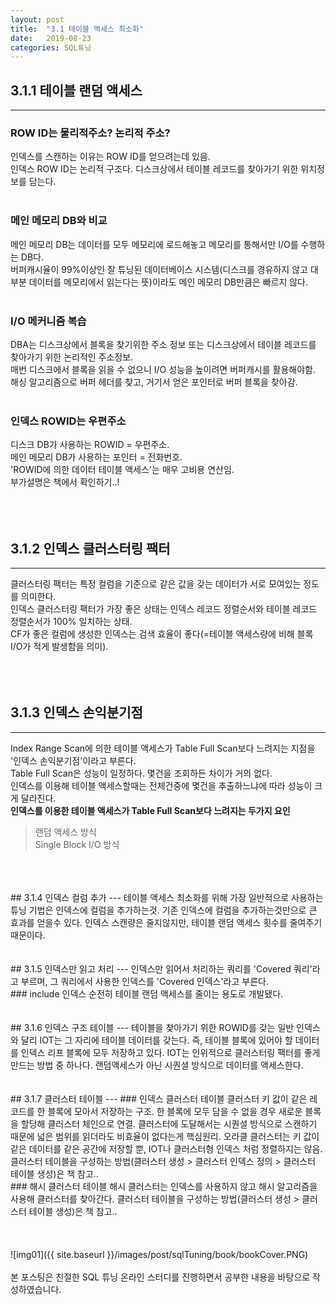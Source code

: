 ```yaml
---
layout: post
title:  "3.1 테이블 액세스 최소화"
date:   2019-08-23
categories: SQL튜닝
---  
```

## 3.1.1 테이블 랜덤 액세스
---
### ROW ID는 물리적주소? 논리적 주소?
인덱스를 스캔하는 이유는 ROW ID를 얻으려는데 있음.  
인덱스 ROW ID는 논리적 구조다. 디스크상에서 테이블 레코드를 찾아가기 위한 위치정보를 담는다.  
<br>
### 메인 메모리 DB와 비교
메인 메모리 DB는 데이터를 모두 메모리에 로드해놓고 메모리를 통해서만 I/O를 수행하는 DB다.  
버퍼캐시율이 99%이상인 잘 튜닝된 데이터베이스 시스템(디스크를 경유하지 않고 대부분 데이터를 메모리에서 읽는다는 뜻)이라도 메인 메모리 DB만큼은 빠르지 않다.  
<br>
### I/O 메커니즘 복습
DBA는 디스크상에서 블록을 찾기위한 주소 정보 또는 디스크상에서 테이블 레코드를 찾아가기 위한 논리적인 주소정보.  
매번 디스크에서 블록을 읽을 수 없으니 I/O 성능을 높이려면 버퍼캐시를 활용해야함.  
해싱 알고리즘으로 버퍼 헤더를 찾고, 거기서 얻은 포인터로 버퍼 블록을 찾아감.  
<br>
### 인덱스 ROWID는 우편주소
디스크 DB가 사용하는 ROWID = 우편주소.  
메인 메모리 DB가 사용하는 포인터 = 전화번호.  
'ROWID에 의한 데이터 테이블 액세스'는 매우 고비용 연산임.  
부가설명은 책에서 확인하기..!  
<br>
<br>
<br>
## 3.1.2 인덱스 클러스터링 팩터
---
클러스터링 팩터는 특정 컬럼을 기준으로 같은 값을 갖는 데이터가 서로 모여있는 정도를 의미한다.  
인덱스 클러스터링 팩터가 가장 좋은 상태는 인덱스 레코드 정렬순서와 테이블 레코드 정렬순서가 100% 일치하는 상태.  
CF가 좋은 컬럼에 생성한 인덱스는 검색 효율이 좋다(=테이블 액세스량에 비해 블록 I/O가 적게 발생함을 의미).  
<br>
<br>
<br>  
## 3.1.3 인덱스 손익분기점
---
Index Range Scan에 의한 테이블 액세스가 Table Full Scan보다 느려지는 지점을 '인덱스 손익분기점'이라고 부른다.  
Table Full Scan은 성능이 일정하다. 몇건을 조회하든 차이가 거의 없다.  
인덱스를 이용해 테이블 액세스할때는 전체건중에 몇건을 추출하느냐에 따라 성능이 크게 달라진다.  
**인덱스를 이용한 테이블 액세스가 Table Full Scan보다 느려지는 두가지 요인**  
> 랜덤 액세스 방식  
> Single Block I/O 방식  

<br>
<br>
<br>  
## 3.1.4 인덱스 컬럼 추가
---
테이블 액세스 최소화를 위해 가장 일반적으로 사용하는 튜닝 기법은 인덱스에 컬럼을 추가하는것.  
기존 인덱스에 컬럼을 추가하는것만으로 큰 효과를 얻을수 있다.  
인덱스 스캔량은 줄지않지만, 테이블 랜덤 액세스 횟수를 줄여주기 때문이다.  
<br>
<br>
<br>
## 3.1.5 인덱스만 읽고 처리 
---
인덱스만 읽어서 처리하는 쿼리를 'Covered 쿼리'라고 부르며, 그 쿼리에서 사용한 인덱스를 'Covered 인덱스'라고 부른다.  
<br>
### include 인덱스
순전히 테이블 랜덤 액세스를 줄이는 용도로 개발됐다.  
<br>
<br>
<br>
## 3.1.6 인덱스 구조 테이블
---
테이블을 찾아가기 위한 ROWID를 갖는 일반 인덱스와 달리 IOT는 그 자리에 테이블 데이터를 갖는다.  
즉, 테이블 블록에 있어야 할 데이터를 인덱스 리프 블록에 모두 저장하고 있다.  
IOT는 인위적으로 클러스터링 팩터를 좋게 만드는 방법 중 하나다.  
랜덤액세스가 아닌 시퀀셜 방식으로 데이터를 액세스한다.  
<br>
<br>
<br>
## 3.1.7 클러스터 테이블
---
### 인덱스 클러스터 테이블
클러스터 키 값이 같은 레코드를 한 블록에 모아서 저장하는 구조.  
한 블록에 모두 담을 수 없을 경우 새로운 블록을 할당해 클러스터 체인으로 연결.  
클러스터에 도달해서는 시퀀셜 방식으로 스캔하기 때문에 넓은 범위를 읽더라도 비효율이 없다는게 핵심원리.  
오라클 클러스터는 키 값이 같은 데이터를 같은 공간에 저장할 뿐, IOT나 클러스터형 인덱스 처럼 정렬하지는 않음.  
클러스터 테이블을 구성하는 방법(클러스터 생성 > 클러스터 인덱스 정의 > 클러스터 테이블 생성)은 책 참고..  
<br>
### 해시 클러스터 테이블
해시 클러스터는 인덱스를 사용하지 않고 해시 알고리즘을 사용해 클러스터를 찾아간다.  
클러스터 테이블을 구성하는 방법(클러스터 생성 > 클러스터 테이블 생성)은 책 참고..  
<br>
<br>
<br>
<br>
![img01]({{ site.baseurl }}/images/post/sqlTuning/book/bookCover.PNG)<br>
<br>
본 포스팅은 친절한 SQL 튜닝 온라인 스터디를 진행하면서 공부한 내용을 바탕으로 작성하였습니다.<br>
<br>
<br>
<br>